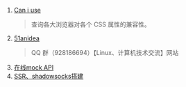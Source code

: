 1. [Can i use](caniuse.com) 
   > 查询各大浏览器对各个 CSS 属性的兼容性。
2. [51anidea](www.51anidea.com)
   > QQ 群（928186694）【Linux、计算机技术交流】网站
3. [在线mock API](https://www.eolinker.com/)
4. [SSR、shadowsocks搭建](https://www.flyzy2005.com)